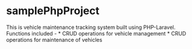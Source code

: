 # samplePhpProject
This is vehicle maintenance tracking system built using PHP-Laravel.
Functions included - * CRUD operations for vehicle management
                     * CRUD operations for maintenance of vehicles

